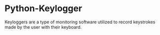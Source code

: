 # Python-Keylogger
Keyloggers are a type of monitoring software utilized to record keystrokes made by the user with their keyboard.
